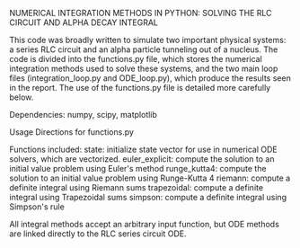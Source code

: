 NUMERICAL INTEGRATION METHODS IN PYTHON: SOLVING THE RLC CIRCUIT AND ALPHA DECAY INTEGRAL


This code was broadly written to simulate two important physical systems: a series RLC circuit and an alpha particle tunneling out of a nucleus. The code is divided into the functions.py file, which stores the numerical integration methods used to solve these systems, and the two main loop files (integration_loop.py and ODE_loop.py), which produce the results seen in the report. The use of the functions.py file is detailed more carefully below.

Dependencies: numpy, scipy, matplotlib

Usage Directions for functions.py

Functions included: 
state: initialize state vector for use in numerical ODE solvers, which are vectorized.
euler_explicit: compute the solution to an initial value problem using Euler's method
runge_kutta4: compute the solution to an initial value problem using Runge-Kutta 4
riemann: compute a definite integral using Riemann sums
trapezoidal: compute a definite integral using Trapezoidal sums
simpson: compute a definite integral using Simpson's rule

All integral methods accept an arbitrary input function, but ODE methods are linked directly to the RLC series circuit ODE.
